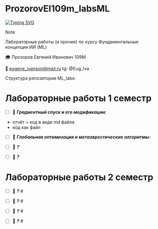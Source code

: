 # ProzorovEI109m_labsML

[![Typing SVG](https://readme-typing-svg.herokuapp.com?font=Fira+Code&pause=1000&center=true&vCenter=true&multiline=true&random=false&width=435&height=70&lines=%D0%A4%D1%83%D0%BD%D0%B4%D0%B0%D0%BC%D0%B5%D0%BD%D1%82%D0%B0%D0%BB%D1%8C%D0%BD%D1%8B%D0%B5+%D0%BA%D0%BE%D0%BD%D1%86%D0%B5%D0%BF%D1%86%D0%B8%D0%B8+%D0%98%D0%98;%D0%9B%D0%B0%D0%B1%D0%BE%D1%80%D0%B0%D1%82%D0%BE%D1%80%D0%BD%D1%8B%D0%B5+%D1%80%D0%B0%D0%B1%D0%BE%D1%82%D1%8B)](https://git.io/typing-svg)

> [!NOTE]
> Лабораторные работы (и прочее) по курсу Фундаментальные концепции ИИ (ML)

🎓  Прозоров Евгений Иванович 109М

📧 eugene_ivanson@mail.ru
tg: @Eug_Iva


Структура репозитория ML_labs:

# Лабораторные работы 1 семестр
- [ ]   📄 ___Градиентный спуск и его модификации:___  
   -  отчёт + код в виде md файла
   -  код как файл
- [ ]   📄 ___Глобальная оптимизация и метаэврестические алгоритмы:___  
- [ ]   📄 ___?___  
- [ ]   📄 ___?___  


# Лабораторные работы 2 семестр
- [ ]    📄 ___?___  #
- [ ]    📄 ___?___  #
- [ ]    📄 ___?___  #
- [ ]    📄 ___?___  #

